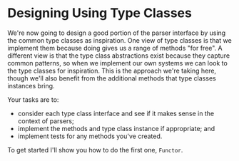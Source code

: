 # Designing Using Type Classes

We're now going to design a good portion of the parser interface by using the common type classes as inspiration. One view of type classes is that we implement them because doing gives us a range of methods "for free". A different view is that the type class abstractions exist because they capture common patterns, so when we implement our own systems we can look to the type classes for inspiration. This is the approach we're taking here, though we'll also benefit from the additional methods that type classes instances bring.

Your tasks are to:

- consider each type class interface and see if it makes sense in the context of parsers;
- implement the methods and type class instance if appropriate; and
- implement tests for any methods you've created.

To get started I'll show you how to do the first one, `Functor`.
